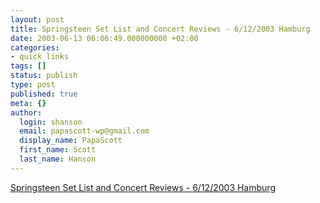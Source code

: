 ```yaml
---
layout: post
title: Springsteen Set List and Concert Reviews - 6/12/2003 Hamburg
date: 2003-06-13 06:06:49.000000000 +02:00
categories:
- quick links
tags: []
status: publish
type: post
published: true
meta: {}
author:
  login: shanson
  email: papascott-wp@gmail.com
  display_name: PapaScott
  first_name: Scott
  last_name: Hanson
---
```

<p><a title="Get your German butts out of those seats!" href="http://discussions.brucespringsteen.net/thread.jsp?forum=32&thread=53054">Springsteen Set List and Concert Reviews - 6/12/2003 Hamburg</a></p>
